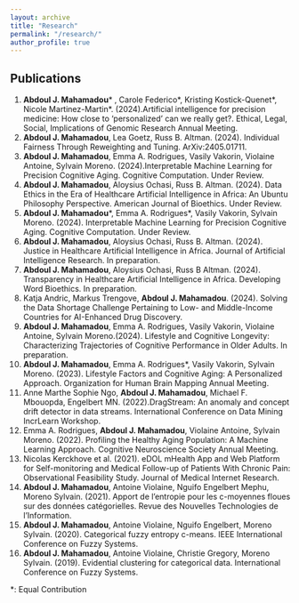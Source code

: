```yaml
---
layout: archive
title: "Research"
permalink: "/research/"
author_profile: true
---
```

Publications
------
1.	**Abdoul J. Mahamadou*** , Carole Federico*, Kristing Kostick-Quenet*, Nicole Martinez-Martin*. (2024).Artificial intelligence for precision medicine: How close to ‘personalized’ can we really get?. Ethical, Legal, Social, Implications of Genomic Research Annual Meeting.
2.	**Abdoul J. Mahamadou**, Lea Goetz, Russ B. Altman. (2024). Individual Fairness Through Reweighting and Tuning. ArXiv:2405.01711.
3.	**Abdoul J. Mahamadou**, Emma A. Rodrigues, Vasily Vakorin, Violaine Antoine, Sylvain Moreno. (2024).Interpretable Machine Learning for Precision Cognitive Aging. Cognitive Computation. Under Review.
4.	**Abdoul J. Mahamadou**, Aloysius Ochasi, Russ B. Altman. (2024). Data Ethics in the Era of Healthcare Artificial Intelligence in Africa: An Ubuntu Philosophy Perspective. American Journal of Bioethics. Under Review. 
5.  **Abdoul J. Mahamadou***, Emma A. Rodrigues*, Vasily Vakorin, Sylvain Moreno. (2024). Interpretable Machine Learning for Precision Cognitive Aging. Cognitive Computation. Under Review.
6.	**Abdoul J. Mahamadou**, Aloysius Ochasi, Russ B. Altman. (2024). Justice in Healthcare Artificial Intelligence in Africa. Journal of Artificial Intelligence Research. In preparation. 
7.	**Abdoul J. Mahamadou**, Aloysius Ochasi, Russ B Altman. (2024). Transparency in Healthcare Artificial Intelligence in Africa. Developing Word Bioethics. In preparation.
8.	Katja Andric, Markus Trengove, **Abdoul J. Mahamadou**. (2024). Solving the Data Shortage Challenge Pertaining to Low- and Middle-Income Countries for AI-Enhanced Drug Discovery. 
9.	**Abdoul J. Mahamadou**, Emma A. Rodrigues, Vasily Vakorin, Violaine Antoine, Sylvain Moreno.(2024). Lifestyle and Cognitive Longevity: Characterizing Trajectories of Cognitive Performance in Older Adults. In preparation.
10.	**Abdoul J. Mahamadou**, Emma A. Rodrigues*, Vasily Vakorin, Sylvain Moreno. (2023). Lifestyle Factors and Cognitive Aging: A Personalized Approach. Organization for Human Brain Mapping Annual Meeting.
11.	Anne Marthe Sophie Ngo, **Abdoul J. Mahamadou**, Michael F. Mbouopda, Engelbert MN. (2022).DragStream: An anomaly and concept drift detector in data streams. International Conference on Data Mining IncrLearn Workshop.
12.	Emma A. Rodrigues, **Abdoul J. Mahamadou**, Violaine Antoine, Sylvain Moreno. (2022). Profiling the Healthy Aging Population: A Machine Learning Approach. Cognitive Neuroscience Society Annual Meeting.
13.	Nicolas Kerckhove et al. (2021). eDOL mHealth App and Web Platform for Self-monitoring and Medical Follow-up of Patients With Chronic Pain: Observational Feasibility Study. Journal of Medical Internet Research.
14.	**Abdoul J. Mahamadou**, Antoine Violaine, Nguifo Engelbert Mephu, Moreno Sylvain. (2021). Apport de l’entropie pour les c-moyennes floues sur des données catégorielles. Revue des Nouvelles Technologies de l’Information.
15.	**Abdoul J. Mahamadou**, Antoine Violaine, Nguifo Engelbert, Moreno Sylvain. (2020). Categorical fuzzy entropy c-means. IEEE International Conference on Fuzzy Systems.
16.	**Abdoul J. Mahamadou**, Antoine Violaine, Christie Gregory, Moreno Sylvain. (2019). Evidential clustering for categorical data. International Conference on Fuzzy Systems.

*: Equal Contribution

